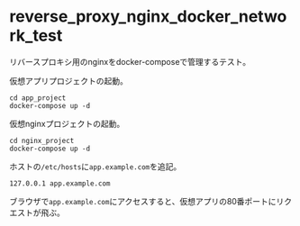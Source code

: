 # reverse_proxy_nginx_docker_network_test

リバースプロキシ用のnginxをdocker-composeで管理するテスト。

仮想アプリプロジェクトの起動。

```shell
cd app_project
docker-compose up -d
```

仮想nginxプロジェクトの起動。

```shell
cd nginx_project
docker-compose up -d
```

ホストの`/etc/hosts`に`app.example.com`を追記。

```
127.0.0.1 app.example.com
```

ブラウザで`app.example.com`にアクセスすると、仮想アプリの80番ポートにリクエストが飛ぶ。

